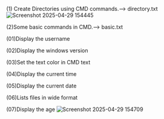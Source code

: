 (1) Create Directories using CMD commands.--> directory.txt
![Screenshot 2025-04-29 154445](https://github.com/user-attachments/assets/944420f4-3767-4177-b270-67a40e7acf5b)

(2)Some basic commands in CMD.--> basic.txt

  (01)Display the username
    
  (02)Display the windows version
    
  (03)Set the text color in CMD text
    
  (04)Display the current time
    
  (05)Display the current date
    
  (06)Lists files in wide format
    
  (07)Display the age
  ![Screenshot 2025-04-29 154709](https://github.com/user-attachments/assets/51f30d54-55ea-42fb-a9ca-cc20188cef95)


